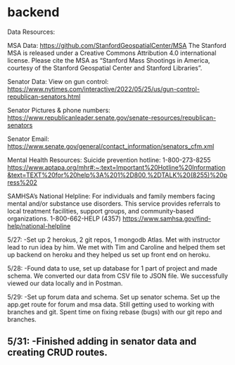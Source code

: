 # backend

Data Resources:

MSA Data:
https://github.com/StanfordGeospatialCenter/MSA
The Stanford MSA is released under a Creative Commons Attribution 4.0 international license. Please cite the MSA as “Stanford Mass Shootings in America, courtesy of the Stanford Geospatial Center and Stanford Libraries”.

Senator Data:
View on gun control:
https://www.nytimes.com/interactive/2022/05/25/us/gun-control-republican-senators.html

Senator Pictures & phone numbers:
https://www.republicanleader.senate.gov/senate-resources/republican-senators

Senator Email:
https://www.senate.gov/general/contact_information/senators_cfm.xml



Mental Health Resources:
Suicide prevention hotline:
1-800-273-8255
https://www.aptapa.org/mhr#:~:text=Important%20Hotline%20Information&text=TEXT%20for%20help%3A%201%2D800,%2DTALK%20(8255)%20press%202

SAMHSA’s National Helpline:
For individuals and family members facing mental and/or substance use disorders. This service provides referrals to local treatment facilities, support groups, and community-based organizations.
1-800-662-HELP (4357)
https://www.samhsa.gov/find-help/national-helpline




5/27:
-Set up 2 herokus, 2 git repos, 1 mongodb Atlas. Met with instructor lead to run idea by him. We met with Tim and Caroline and helped them set up backend on heroku and they helped us set up front end on heroku.

5/28:
-Found data to use, set up database for 1 part of project and made schema. We converted our data from CSV file to JSON file. We successfully viewed our data locally and in Postman.

5/29:
-Set up forum data and schema. Set up senator schema. Set up the app.get route for forum and msa data. Still getting used to working with branches and git. Spent time on fixing rebase (bugs) with our git repo and branches.


5/31:
-Finished adding in senator data and creating CRUD routes.
-





<!-- //Info Area

//How to fix gun problem:
// https://www.preventioninstitute.org/focus-areas/preventing-violence-and-reducing-injury/preventing-violence-advocacy

//Gun safety: Reduce the imminent risk of lethality through sensible gun laws and a culture of safety.
//1. Sensible gun laws: Reduce easy access to dangerous weapons.
// 2. Establish a culture of gun safety.
// Reduce firearm access to youth and individuals who are at risk of harming themselves or others.
// This includes keeping guns out of the hands of those who have been violent toward their partners and families, and those with previous violent convictions, whether through expanding lethality assessment and background checks(link is external) or supporting domestic violence bills(link is external), and gun violence restraining orders

// Hold the gun industry accountable and ensure there is adequate oversight over the marketing and sales of guns and ammunition.
// Engage responsible gun dealers and owners in solutions.
// Insist on mandatory training and licensing for owners.
// Require safe and secure gun storage.

//Underlying contributors to gun violence: systematically reduce risks and increase resilience in individuals, families, and communities.
// 3. Public health solutions: Recognize gun violence as a critical and preventable public health problem.
// 4. Comprehensive solutions: Support community planning and implementation of comprehensive community safety plans that include prevention and intervention.
// 5. Trauma, connection, and services: Expand access to high quality, culturally competent, coordinated, social, emotional, and mental health supports and address the impact of trauma.

// Prevention Infrastructure: ensure effectiveness and sustainability of efforts
// 6. Support gun violence research: Ensure that the Centers for Disease Control and Prevention (CDC) and others have the resources to study this issue and provide science-based guidance.
// 7. Health system: Establish a comprehensive health system in which violence prevention is a health system responsibility and imperative.

// New Frontiers: continue to learn, innovate, and increase impact through research and practice
// 8. Community healing: Prevent community trauma.
// 9. Mental health and wellbeing: Invest in communities to promote resilience and mental health and wellbeing.
// 10. Support healthy norms about masculinity: Explore the pathways between gun violence and harmful norms that have been about maintaining power and privilege.
// 11. Impulsive anger: Explore the linkages between anger and gun violence.
// 12. Economic development: Reduce concentrated disadvantage and invest in employment opportunities.
// 13. Law enforcement violence: Establish accountability for sworn officers and private security.
// 14. Technology: Advance gun safety and self-defense technology. -->

<!-- What to email senators:
https://blog.sanebox.com/2017/02/23/how-to-email-your-senator-and-make-your-voice-heard/
Address the senator by name—start the email with Dear Senator [last name]. State what you are writing about specifically. Let them know your position and why it matters to you—tell them how the legislation and its implications impact on you and others. -->
